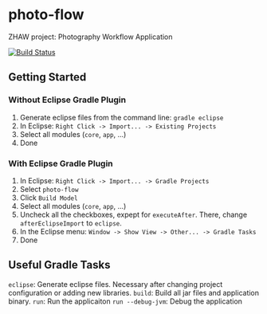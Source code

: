 # photo-flow
ZHAW project: Photography Workflow Application

[![Build Status](https://travis-ci.org/chilloutman/photo-flow.svg?branch=master)](https://travis-ci.org/chilloutman/photo-flow)

## Getting Started

### Without Eclipse Gradle Plugin

1. Generate eclipse files from the command line: `gradle eclipse`
2. In Eclipse: `Right Click -> Import... -> Existing Projects`
3. Select all modules (`core`, `app`, ...)
3. Done

### With Eclipse Gradle Plugin
1. In Eclipse: `Right Click -> Import... -> Gradle Projects`
2. Select `photo-flow`
3. Click `Build Model`
4. Select all modules (`core`, `app`, ...)
5. Uncheck all the checkboxes, expept for `executeAfter`. There, change `afterEclipseImport` to `eclipse`.
6. In the Eclipse menu: `Window -> Show View -> Other... -> Gradle Tasks`
7. Done

## Useful Gradle Tasks

`eclipse`: Generate eclipse files. Necessary after changing project configuration or adding new libraries.
`build`: Build all jar files and application binary.
`run`: Run the applicaiton
`run --debug-jvm`: Debug the application
